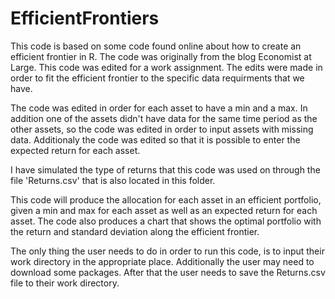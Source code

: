 # EfficientFrontiers
This code is based on some code found online about how to create an efficient frontier in R. The code was originally from the blog Economist at Large. This code was edited for a work assignment. The edits were made in order to fit the efficient frontier to the specific data requirments that we have. 

The code was edited in order for each asset to have a min and a max. In addition one of the assets didn't have data for the same time period as the other assets, so the code was edited in order to input assets with missing data. Additionaly the code was edited so that it is possible to enter the expected return for each asset. 

I have simulated the type of returns that this code was used on through the file 'Returns.csv' that is also located in this folder. 

This code will produce the allocation for each asset in an efficient portfolio, given a min and max for each asset as well as an expected return for each asset. The code also produces a chart that shows the optimal portfolio with the return and standard deviation along the efficient frontier. 

The only thing the user needs to do in order to run this code, is to input their work directory in the appropriate place. Additionally the user may need to download some packages. After that the user needs to save the Returns.csv file to their work directory. 
